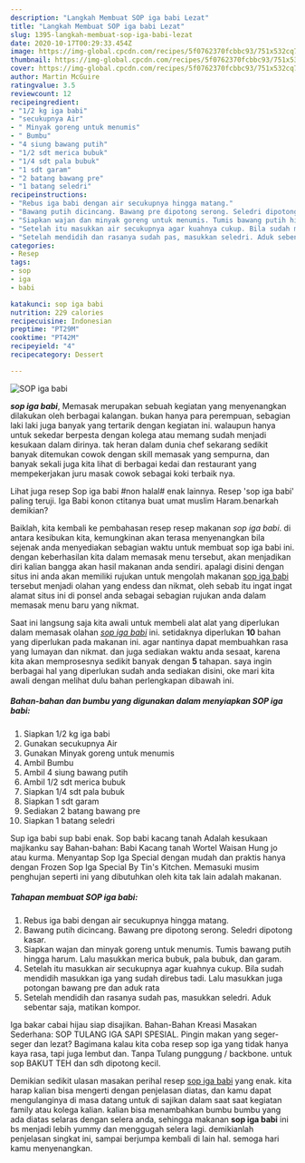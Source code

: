 ```yaml
---
description: "Langkah Membuat SOP iga babi Lezat"
title: "Langkah Membuat SOP iga babi Lezat"
slug: 1395-langkah-membuat-sop-iga-babi-lezat
date: 2020-10-17T00:29:33.454Z
image: https://img-global.cpcdn.com/recipes/5f0762370fcbbc93/751x532cq70/sop-iga-babi-foto-resep-utama.jpg
thumbnail: https://img-global.cpcdn.com/recipes/5f0762370fcbbc93/751x532cq70/sop-iga-babi-foto-resep-utama.jpg
cover: https://img-global.cpcdn.com/recipes/5f0762370fcbbc93/751x532cq70/sop-iga-babi-foto-resep-utama.jpg
author: Martin McGuire
ratingvalue: 3.5
reviewcount: 12
recipeingredient:
- "1/2 kg iga babi"
- "secukupnya Air"
- " Minyak goreng untuk menumis"
- " Bumbu"
- "4 siung bawang putih"
- "1/2 sdt merica bubuk"
- "1/4 sdt pala bubuk"
- "1 sdt garam"
- "2 batang bawang pre"
- "1 batang seledri"
recipeinstructions:
- "Rebus iga babi dengan air secukupnya hingga matang."
- "Bawang putih dicincang. Bawang pre dipotong serong. Seledri dipotong kasar."
- "Siapkan wajan dan minyak goreng untuk menumis. Tumis bawang putih hingga harum. Lalu masukkan merica bubuk, pala bubuk, dan garam."
- "Setelah itu masukkan air secukupnya agar kuahnya cukup. Bila sudah mendidih masukkan iga yang sudah direbus tadi. Lalu masukkan juga potongan bawang pre dan aduk rata"
- "Setelah mendidih dan rasanya sudah pas, masukkan seledri. Aduk sebentar saja, matikan kompor."
categories:
- Resep
tags:
- sop
- iga
- babi

katakunci: sop iga babi 
nutrition: 229 calories
recipecuisine: Indonesian
preptime: "PT29M"
cooktime: "PT42M"
recipeyield: "4"
recipecategory: Dessert

---
```



![SOP iga babi](https://img-global.cpcdn.com/recipes/5f0762370fcbbc93/751x532cq70/sop-iga-babi-foto-resep-utama.jpg)

<b><i>sop iga babi</i></b>, Memasak merupakan sebuah kegiatan yang menyenangkan dilakukan oleh berbagai kalangan. bukan hanya para perempuan, sebagian laki laki juga banyak yang tertarik dengan kegiatan ini. walaupun hanya untuk sekedar berpesta dengan kolega atau memang sudah menjadi kesukaan dalam dirinya. tak heran dalam dunia chef sekarang sedikit banyak ditemukan cowok dengan skill memasak yang sempurna, dan banyak sekali juga kita lihat di berbagai kedai dan restaurant yang mempekerjakan juru masak cowok sebagai koki terbaik nya.

Lihat juga resep Sop iga babi #non halal# enak lainnya. Resep &#39;sop iga babi&#39; paling teruji. Iga Babi konon ctitanya buat umat muslim Haram.benarkah demikian?

Baiklah, kita kembali ke pembahasan resep resep makanan <i>sop iga babi</i>. di antara kesibukan kita, kemungkinan akan terasa menyenangkan bila sejenak anda menyediakan sebagian waktu untuk membuat sop iga babi ini. dengan keberhasilan kita dalam memasak menu tersebut, akan menjadikan diri kalian bangga akan hasil makanan anda sendiri. apalagi disini dengan situs ini anda akan memiliki rujukan untuk mengolah makanan <u>sop iga babi</u> tersebut menjadi olahan yang endess dan nikmat, oleh sebab itu ingat ingat alamat situs ini di ponsel anda sebagai sebagian rujukan anda dalam memasak menu baru yang nikmat.


Saat ini langsung saja kita awali untuk membeli alat alat yang diperlukan dalam memasak olahan <u><i>sop iga babi</i></u> ini. setidaknya diperlukan <b>10</b> bahan yang diperlukan pada makanan ini. agar nantinya dapat membuahkan rasa yang lumayan dan nikmat. dan juga sediakan waktu anda sesaat, karena kita akan memprosesnya sedikit banyak dengan <b>5</b> tahapan. saya ingin berbagai hal yang diperlukan sudah anda sediakan disini, oke mari kita awali dengan melihat dulu bahan perlengkapan dibawah ini.

<!--inarticleads1-->

##### Bahan-bahan dan bumbu yang digunakan dalam menyiapkan SOP iga babi:

1. Siapkan 1/2 kg iga babi
1. Gunakan secukupnya Air
1. Gunakan  Minyak goreng untuk menumis
1. Ambil  Bumbu
1. Ambil 4 siung bawang putih
1. Ambil 1/2 sdt merica bubuk
1. Siapkan 1/4 sdt pala bubuk
1. Siapkan 1 sdt garam
1. Sediakan 2 batang bawang pre
1. Siapkan 1 batang seledri


Sup iga babi sup babi enak. Sop babi kacang tanah Adalah kesukaan majikanku say Bahan-bahan: Babi Kacang tanah Wortel Waisan Hung jo atau kurma. Menyantap Sop Iga Special dengan mudah dan praktis hanya dengan Frozen Sop Iga Special By Tin&#39;s Kitchen. Memasuki musim penghujan seperti ini yang dibutuhkan oleh kita tak lain adalah makanan. 

<!--inarticleads2-->

##### Tahapan membuat SOP iga babi:

1. Rebus iga babi dengan air secukupnya hingga matang.
1. Bawang putih dicincang. Bawang pre dipotong serong. Seledri dipotong kasar.
1. Siapkan wajan dan minyak goreng untuk menumis. Tumis bawang putih hingga harum. Lalu masukkan merica bubuk, pala bubuk, dan garam.
1. Setelah itu masukkan air secukupnya agar kuahnya cukup. Bila sudah mendidih masukkan iga yang sudah direbus tadi. Lalu masukkan juga potongan bawang pre dan aduk rata
1. Setelah mendidih dan rasanya sudah pas, masukkan seledri. Aduk sebentar saja, matikan kompor.


Iga bakar cabai hijau siap disajikan. Bahan-Bahan Kreasi Masakan Sederhana: SOP TULANG IGA SAPI SPESIAL. Pingin makan yang seger-seger dan lezat? Bagimana kalau kita coba resep sop iga yang tidak hanya kaya rasa, tapi juga lembut dan. Tanpa Tulang punggung / backbone. untuk sop BAKUT TEH dan sdh dipotong kecil. 

Demikian sedikit ulasan masakan perihal resep <u>sop iga babi</u> yang enak. kita harap kalian bisa mengerti dengan penjelasan diatas, dan kamu dapat mengulanginya di masa datang untuk di sajikan dalam saat saat kegiatan family atau kolega kalian. kalian bisa menambahkan bumbu bumbu yang ada diatas selaras dengan selera anda, sehingga makanan <b>sop iga babi</b> ini bs menjadi lebih yummy dan menggugah selera lagi. demikianlah penjelasan singkat ini, sampai berjumpa kembali di lain hal. semoga hari kamu menyenangkan.
